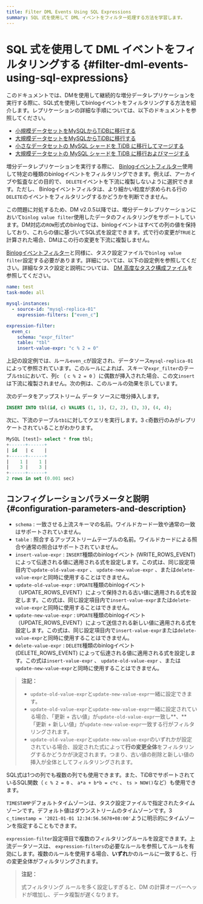 ```yaml
---
title: Filter DML Events Using SQL Expressions
summary: SQL 式を使用して DML イベントをフィルター処理する方法を学習します。
---
```


# SQL 式を使用して DML イベントをフィルタリングする {#filter-dml-events-using-sql-expressions}

このドキュメントでは、DMを使用して継続的な増分データレプリケーションを実行する際に、SQL式を使用してbinlogイベントをフィルタリングする方法を紹介します。レプリケーションの詳細な手順については、以下のドキュメントを参照してください。

-   [小規模データセットをMySQLからTiDBに移行する](/migrate-small-mysql-to-tidb.md)
-   [大規模データセットをMySQLからTiDBに移行する](/migrate-large-mysql-to-tidb.md)
-   [小さなデータセットの MySQL シャードを TiDB に移行してマージする](/migrate-small-mysql-shards-to-tidb.md)
-   [大規模データセットの MySQL シャードを TiDB に移行およびマージする](/migrate-large-mysql-shards-to-tidb.md)

増分データレプリケーションを実行する際に、 [Binlogイベントフィルター](/filter-binlog-event.md)使用して特定の種類のbinlogイベントをフィルタリングできます。例えば、アーカイブや監査などの目的で、 `DELETE`イベントを下流に複製しないように選択できます。ただし、 Binlogイベントフィルタは、より細かい粒度が求められる行の`DELETE`のイベントをフィルタリングするかどうかを判断できません。

この問題に対処するため、DM v2.0.5以降では、増分データレプリケーションにおいて`binlog value filter`使用したデータのフィルタリングをサポートしています。DM対応の`ROW`形式のbinlogでは、binlogイベントはすべての列の値を保持しており、これらの値に基づいてSQL式を設定できます。式で行の変更が`TRUE`と計算された場合、DMはこの行の変更を下流に複製しません。

[Binlogイベントフィルター](/filter-binlog-event.md)と同様に、タスク設定ファイルで`binlog value filter`設定する必要があります。詳細については、以下の設定例を参照してください。詳細なタスク設定と説明については、 [DM 高度なタスク構成ファイル](/dm/task-configuration-file-full.md#task-configuration-file-template-advanced)を参照してください。

```yaml
name: test
task-mode: all

mysql-instances:
  - source-id: "mysql-replica-01"
    expression-filters: ["even_c"]

expression-filter:
  even_c:
    schema: "expr_filter"
    table: "tbl"
    insert-value-expr: "c % 2 = 0"
```

上記の設定例では、ルール`even_c`が設定され、データソース`mysql-replica-01`によって参照されています。このルールによれば、スキーマ`expr_filter`のテーブル`tb1`において、列`c` （ `c % 2 = 0` ）に偶数が挿入された場合、この文`insert`は下流に複製されません。次の例は、このルールの効果を示しています。

次のデータをアップストリーム データ ソースに増分挿入します。

```sql
INSERT INTO tbl(id, c) VALUES (1, 1), (2, 2), (3, 3), (4, 4);
```

次に、下流のテーブル`tb1`に対してクエリを実行します。3 `c`奇数行のみがレプリケートされていることがわかります。

```sql
MySQL [test]> select * from tbl;
+------+------+
| id   | c    |
+------+------+
|    1 |    1 |
|    3 |    3 |
+------+------+
2 rows in set (0.001 sec)
```

## コンフィグレーションパラメータと説明 {#configuration-parameters-and-description}

-   `schema` : 一致させる上流スキーマの名前。ワイルドカード一致や通常の一致はサポートされていません。
-   `table` : 照合するアップストリームテーブルの名前。ワイルドカードによる照合や通常の照合はサポートされていません。
-   `insert-value-expr` : `INSERT`種類のbinlogイベント (WRITE_ROWS_EVENT) によって伝達される値に適用される式を設定します。この式は、同じ設定項目内で`update-old-value-expr` 、 `update-new-value-expr` 、または`delete-value-expr`と同時に使用することはできません。
-   `update-old-value-expr` : `UPDATE`種類のbinlogイベント（UPDATE_ROWS_EVENT）によって保持される古い値に適用される式を設定します。この式は、同じ設定項目内で`insert-value-expr`または`delete-value-expr`と同時に使用することはできません。
-   `update-new-value-expr` : `UPDATE`種類のbinlogイベント（UPDATE_ROWS_EVENT）によって送信される新しい値に適用される式を設定します。この式は、同じ設定項目内で`insert-value-expr`または`delete-value-expr`と同時に使用することはできません。
-   `delete-value-expr` : `DELETE`種類のbinlogイベント (DELETE_ROWS_EVENT) によって伝達される値に適用される式を設定します。この式は`insert-value-expr` 、 `update-old-value-expr` 、または`update-new-value-expr`と同時に使用することはできません。

> **注記：**
>
> -   `update-old-value-expr`と`update-new-value-expr`一緒に設定できます。
> -   `update-old-value-expr`と`update-new-value-expr`一緒に設定されている場合、「更新 + 古い値」が`update-old-value-expr`一致し**、** 「更新 + 新しい値」が`update-new-value-expr`一致する行がフィルタリングされます。
> -   `update-old-value-expr`と`update-new-value-expr`のいずれかが設定されている場合、設定された式によって**行の変更全体**をフィルタリングするかどうかが決定されます。つまり、古い値の削除と新しい値の挿入が全体としてフィルタリングされます。

SQL式は1つの列でも複数の列でも使用できます。また、TiDBでサポートされているSQL関数（ `c % 2 = 0` 、 `a*a + b*b = c*c` 、 `ts > NOW()`など）も使用できます。

`TIMESTAMP`デフォルトタイムゾーンは、タスク設定ファイルで指定されたタイムゾーンです。デフォルト値はダウンストリームのタイムゾーンです。3 `c_timestamp = '2021-01-01 12:34:56.5678+08:00'`ように明示的にタイムゾーンを指定することもできます。

`expression-filter`設定項目で複数のフィルタリングルールを設定できます。上流データソースは、 `expression-filters`の必要なルールを参照してルールを有効にします。複数のルールを使用する場合、**いずれ**かのルールに一致すると、行の変更全体がフィルタリングされます。

> **注記：**
>
> 式フィルタリング ルールを多く設定しすぎると、DM の計算オーバーヘッドが増加し、データ複製が遅くなります。
